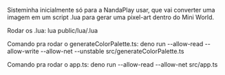 Sisteminha inicialmente só para a NandaPlay usar, que vai converter uma imagem em um script .lua para gerar uma pixel-art dentro do Mini World.

Rodar os .lua: lua public/lua/.lua

Comando pra rodar o generateColorPalette.ts:
deno run --allow-read --allow-write --allow-net --unstable src/generateColorPalette.ts

Comando pra rodar o app.ts:
deno run --allow-read --allow-net src/app.ts
